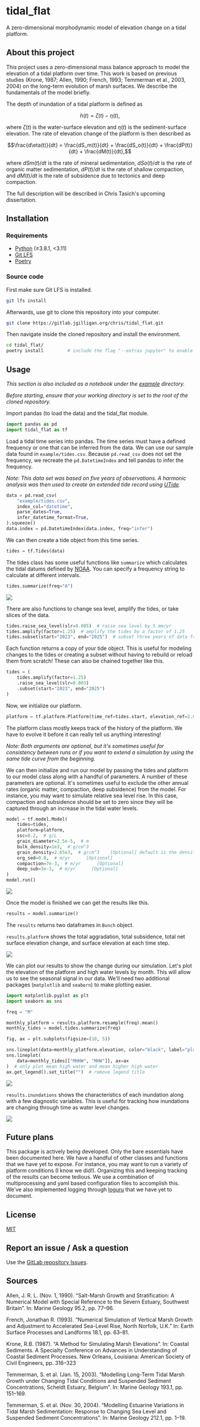 # tidal_flat

A zero-dimensional morphodynamic model of elevation change on a tidal platform.

## About this project

This project uses a zero-dimensional mass balance approach to model the elevation of a tidal platform over time. This work is based on previous studies (Krone, 1987; Allen, 1990; French, 1993; Temmerman et al., 2003, 2004) on the long-term evolution of marsh surfaces. We describe the fundamentals of the model briefly.

The depth of inundation of a tidal platform is defined as

```math
h(t) = \zeta(t) - \eta(t),
```

where $\zeta(t)$ is the water-surface elevation and $\eta(t)$ is the sediment-surface elevation. The rate of elevation change of the platform is then described as

```math
\frac{d\eta(t)}{dt} = \frac{dS_m(t)}{dt} + \frac{dS_o(t)}{dt} + \frac{dP(t)}{dt} + \frac{dM(t)}{dt},
```

where $dSm(t)/dt$ is the rate of mineral sedimentation, $dSo(t)/dt$ is the rate of organic matter sedimentation, $dP(t)/dt$ is the rate of shallow compaction, and $dM(t)/dt$ is the rate of subsidence due to tectonics and deep compaction.

The full description will be described in Chris Tasich's upcoming dissertation.

## Installation

### Requirements

- [Python](https://www.python.org/) (&geq;3.8.1, &lt;3.11)
- [Git LFS](https://git-lfs.com/)
- [Poetry](https://python-poetry.org/)

### Source code

First make sure Git LFS is installed.

```sh
git lfs install
```

Afterwards, use git to clone this repository into your computer.

```sh
git clone https://gitlab.jgilligan.org/chris/tidal_flat.git
```

Then navigate inside the cloned repository and install the environment.

```sh
cd tidal_flat/
poetry install         # include the flag "--extras jupyter" to enable support for Jupyter Notebooks
```

## Usage

*This section is also included as a notebook under the [example](example/) directory.*

*Before starting, ensure that your working directory is set to the root of the cloned repository.*

Import pandas (to load the data) and the tidal_flat module.

```python
import pandas as pd
import tidal_flat as tf
```

Load a tidal time series into pandas. The time series must have a defined frequency or one that can be inferred from the data. We can use our sample data found in `example/tides.csv`. Because `pd.read_csv` does not set the frequency, we recreate the `pd.DatetimeIndex` and tell pandas to infer the frequency.

*Note: This data set was based on five years of observations. A harmonic analysis was then used to create an extended tide record using [UTide](https://github.com/wesleybowman/UTide).*

```python
data = pd.read_csv(
    "example/tides.csv",
    index_col="datetime",
    parse_dates=True,
    infer_datetime_format=True,
).squeeze()
data.index = pd.DatetimeIndex(data.index, freq="infer")
```

We can then create a tide object from this time series.

```python
tides = tf.Tides(data)
```

The tides class has some useful functions like `summarize` which calculates the tidal datums defined by [NOAA](https://tidesandcurrents.noaa.gov/datum_options.html). You can specify a frequency string to calculate at different intervals.

```python
tides.summarize(freq="A")
```
![](images/tides_summary.png)

There are also functions to change sea level, amplify the tides, or take slices of the data.

```python
tides.raise_sea_level(slr=0.005)  # raise sea level by 5 mm/yr
tides.amplify(factor=1.25)  # amplify the tides by a factor of 1.25
tides.subset(start="2023", end="2025")  # subset three years of data from 2023 to 2025
```

Each function returns a copy of your tide object. This is useful for modeling changes to the tides or creating a subset without having to rebuild or reload them from scratch! These can also be chained together like this.

```python
tides = (
    tides.amplify(factor=1.25)
    .raise_sea_level(slr=0.003)
    .subset(start="2023", end="2025")
)
```

Now, we initialize our platform.

```python
platform = tf.platform.Platform(time_ref=tides.start, elevation_ref=2.0)
```

The platform class mostly keeps track of the history of the platform. We have to evolve it before it can really tell us anything interesting!

*Note: Both arguments are optional, but it's sometimes useful for consistency between runs or if you want to extend a simulation by using the same tide curve from the beginning.*

We can then initialize and run our model by passing the tides and platform to our model class along with a handful of parameters. A number of these parameters are optional. It's sometimes useful to exclude the other annual rates (organic matter, compaction, deep subsidence) from the model. For instance, you may want to simulate relative sea level rise. In this case, compaction and subsidence should be set to zero since they will be captured through an increase in the tidal water levels.

```python
model = tf.model.Model(
    tides=tides,
    platform=platform,
    ssc=0.2,  # g/L
    grain_diameter=2.5e-5,  # m
    bulk_density=1e3,  # g/cm^3
    grain_density=2.65e3,  # g/cm^3    [Optional] default is the density of a quartz grain
    org_sed=0.0,  # m/yr      [Optional]
    compaction=7e-3,  # m/yr      [Optional]
    deep_sub=3e-3,  # m/yr      [Optional]
)
model.run()
```
![](images/simulation.gif)

Once the model is finished we can get the results like this.

```python
results = model.summarize()
```

The `results` returns two dataframes in `Bunch` object.

`results.platform` shows the total aggradation, total subsidence, total net surface elevation change, and surface elevation at each time step.

![](images/platform.png)

We can plot our results to show the change during our simulation. Let's plot the elevation of the platform and high water levels by month. This will allow us to see the seasonal signal in our data. We'll need two additional packages (`matplotlib` and `seaborn`) to make plotting easier.

```python
import matplotlib.pyplot as plt
import seaborn as sns

freq = "M"

monthly_platform = results.platform.resample(freq).mean()
monthly_tides = model.tides.summarize(freq)

fig, ax = plt.subplots(figsize=(10, 5))

sns.lineplot(data=monthly_platform.elevation, color="black", label="platform", ax=ax)
sns.lineplot(
    data=monthly_tides[["MHHW", "MHW"]], ax=ax
)  # only plot mean high water and mean higher high water
ax.get_legend().set_title("")  # remove legend title
```

![](images/results.png)

`results.inundations` shows the characteristics of each inundation along with a few diagnostic variables. This is useful for tracking how inundations are changing through time as water level changes.

![](images/inundations.png)

## Future plans

This package is actively being developed. Only the bare essentials have been documented here. We have a handful of other classes and functions that we have yet to expose. For instance, you may want to run a variety of platform conditions (I know we did!). Organizing this and keeping tracking of the results can become tedious. We use a combination of multiprocessing and yaml based configuration files to accomplish this. We've also implemented logging through [loguru](https://github.com/Delgan/loguru) that we have yet to document.

## License

[MIT](LICENSE)


## Report an issue / Ask a question

Use the [GitLab repository Issues](https://gitlab.jgilligan.org/chris/tidal_flat/-/issues).

## Sources

Allen, J. R. L. (Nov. 1, 1990). “Salt-Marsh Growth and Stratification: A Numerical Model with Special Reference to the Severn Estuary, Southwest Britain”. In: Marine Geology 95.2, pp. 77–96.

French, Jonathan R. (1993). “Numerical Simulation of Vertical Marsh Growth and Adjustment to Accelerated Sea-Level Rise, North Norfolk, U.K.” In: Earth Surface Processes and Landforms 18.1, pp. 63–81.

Krone, R.B. (1987). “A Method for Simulating Marsh Elevations”. In: Coastal Sediments. A Specialty Conference on Advances in Understanding of Coastal Sediment Processes. New Orleans, Louisiana: American Society of Civil Engineers, pp. 316–323

Temmerman, S. et al. (Jan. 15, 2003). “Modelling Long-Term Tidal Marsh Growth under Changing Tidal Conditions and Suspended Sediment Concentrations, Scheldt Estuary, Belgium”. In: Marine Geology 193.1, pp. 151–169.

Temmerman, S. et al. (Nov. 30, 2004). “Modelling Estuarine Variations in Tidal Marsh Sedimentation: Response to Changing Sea Level and Suspended Sediment Concentrations”. In: Marine Geology 212.1, pp. 1–19.
